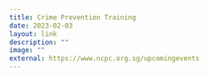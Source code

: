 ```yaml
---
title: Crime Prevention Training
date: 2023-02-03
layout: link
description: ""
image: ""
external: https://www.ncpc.org.sg/upcomingevents
---
```

